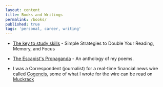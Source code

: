 ```yaml
---
layout: content
title: Books and Writings
permalink: /books/
published: true
tags: 'personal, career, writing'
---
```


- [The key to study skills](https://amzn.to/2Bsgj1D) -  Simple Strategies to Double Your Reading, Memory, and Focus

- [The Escapist's Propaganda](https://amzn.to/33NlMfR) -  An anthology of my poems.

- I was a Correspondent (journalist) for a real-time financial news wire called [Cogencis](http://www.cogencis.com), some of what I wrote for the wire can be read on [Muckrack](http://www.muckrack.com/surajsharma)
